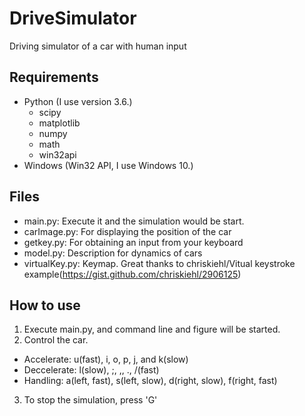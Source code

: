 # DriveSimulator
Driving simulator of a car with human input

## Requirements
+ Python (I use version 3.6.)
  - scipy
  - matplotlib
  - numpy
  - math
  - win32api
+ Windows (Win32 API, I use Windows 10.)

## Files
+ main.py: Execute it and the simulation would be start.
+ carImage.py: For displaying the position of the car
+ getkey.py: For obtaining an input from your keyboard
+ model.py: Description for dynamics of cars
+ virtualKey.py: Keymap. Great thanks to chriskiehl/Vitual keystroke example(https://gist.github.com/chriskiehl/2906125)

## How to use
1. Execute main.py, and command line and figure will be started.
2. Control the car.
+ Accelerate: u(fast), i, o, p, j, and k(slow)
+ Deccelerate: l(slow), ;, ,, ., /(fast)
+ Handling: a(left, fast), s(left, slow), d(right, slow), f(right, fast)
3. To stop the simulation, press 'G'
